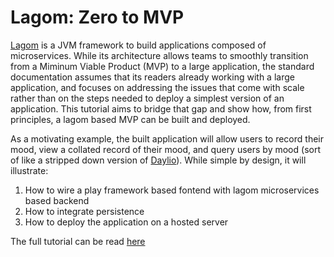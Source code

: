 Lagom: Zero to MVP
===

[Lagom](https://www.lagomframework.com/) is a JVM framework to build applications composed of microservices. While its architecture allows teams to smoothly transition from a Miminum Viable Product (MVP) to a large application, the standard documentation assumes that its readers already working with a large application, and focuses on addressing the issues that come with scale rather than on the steps needed to deploy a simplest version of an application. This tutorial aims to bridge that gap and show how, from first principles, a lagom based MVP can be built and deployed. 

As a motivating example, the built application will allow users to record their mood, view a collated record of their mood, and query users by mood (sort of like a stripped down version of [Daylio](https://daylio.webflow.io/)). While simple by design, it will illustrate:

1. How to wire a play framework based fontend with lagom microservices based backend
1. How to integrate persistence
1. How to deploy the application on a hosted server

The full tutorial can be read [here](https://simianquant.gitbook.io/lagom-mvp/)